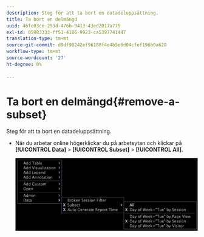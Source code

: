 ```yaml
---
description: Steg för att ta bort en datadeluppsättning.
title: Ta bort en delmängd
uuid: 46fc03ce-293d-476b-9413-43ed2017a779
exl-id: 85983333-ff51-4186-9923-ca5397741447
translation-type: tm+mt
source-git-commit: d9df90242ef96188f4e4b5e6d04cfef196b0a628
workflow-type: tm+mt
source-wordcount: '27'
ht-degree: 0%

---
```


# Ta bort en delmängd{#remove-a-subset}

Steg för att ta bort en datadeluppsättning.

* När du arbetar online högerklickar du på arbetsytan och klickar på **[!UICONTROL Data]** > **[!UICONTROL Subset]** > **[!UICONTROL All]**.

   ![](assets/mnu_Subset_All.png)
